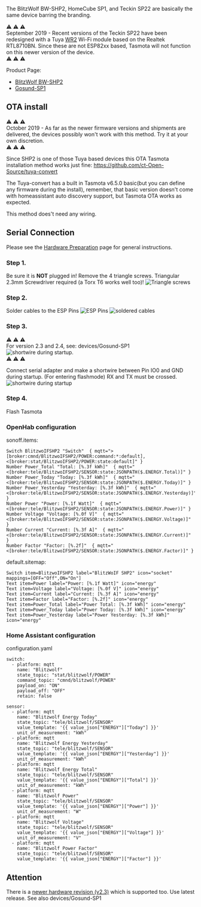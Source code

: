 The BlitzWolf BW-SHP2, HomeCube SP1, and Teckin SP22 are basically the same device barring the branding.  

:warning: :warning: :warning:  
September 2019 - Recent versions of the Teckin SP22 have been redesigned with a Tuya [WR2](https://docs.tuya.com/docDetail?code=K8uhkbx75kg7y) Wi-Fi module based on the Realtek RTL8710BN. Since these are not ESP82xx based, Tasmota will not function on this newer version of the device.  
:warning: :warning: :warning:

Product Page:
- [BlitzWolf BW-SHP2](https://www.blitzwolf.com/Wifi-Smart-Socket-EU-p-244.html)
- [Gosund-SP1](https://www.gosund.store/)

## OTA install
:warning: :warning: :warning:  
October 2019 - As far as the newer firmware versions and shipments are delivered, the devices possibly won't work with this method. Try it at your own discretion.  
:warning: :warning: :warning:  

Since SHP2 is one of those Tuya based devices this OTA Tasmota installation method works just fine:
https://github.com/ct-Open-Source/tuya-convert

The Tuya-convert has a built in Tasmota v6.5.0 basic(but you can define any firmware during the install), remember, that basic version doesn't come with homeassistant auto discovery support, but Tasmota OTA works as expected. 

This method does't need any wiring. 


## Serial Connection

Please see the [Hardware Preparation](Hardware-Preparation) page for general instructions.


### Step 1.

Be sure it is **NOT** plugged in!
Remove the 4 triangle screws. Triangular 2.3mm Screwdriver required (a Torx T6 works well too)!
![Triangle screws](https://user-images.githubusercontent.com/25499089/43945385-354fab6c-9c82-11e8-9d13-d405102a96bd.png)

### Step 2.
Solder cables to the ESP Pins
![ESP Pins](https://user-images.githubusercontent.com/25499089/43945384-3534d26a-9c82-11e8-8a46-95bb2a82ee65.png)
![soldered cables](https://user-images.githubusercontent.com/25499089/43945387-358d35c2-9c82-11e8-8031-27754090e50c.jpg)
### Step 3.
:warning: :warning: :warning:  
For version 2.3 and 2.4, see: devices/Gosund-SP1
![shortwire during startup](https://user-images.githubusercontent.com/644662/48127131-4326a780-e283-11e8-93ef-acc7b94650d2.png).  
:warning: :warning: :warning:  

Connect serial adapter and make a shortwire between Pin IO0 and GND during startup.
(For entering flashmode)
RX and TX must be crossed.
![shortwire during startup](https://user-images.githubusercontent.com/25499089/43945386-356ba65a-9c82-11e8-808d-6f00a9520092.jpg)

### Step 4.
Flash Tasmota

### OpenHab configuration

sonoff.items:
```
Switch BlitzwoIFSHP2 "Switch"  { mqtt=">[broker:cmnd/BlitzwoIFSHP2/POWER:command:*:default],<[broker:stat/BlitzwoIFSHP2/POWER:state:default]" }
Number Power_Total "Total: [%.3f kWh]"  { mqtt="<[broker:tele/BlitzwoIFSHP2/SENSOR:state:JSONPATH($.ENERGY.Total)]" }
Number Power_Today "Today: [%.3f kWh]"  { mqtt="<[broker:tele/BlitzwoIFSHP2/SENSOR:state:JSONPATH($.ENERGY.Today)]" }
Number Power_Yesterday "Yesterday: [%.3f kWh]"  { mqtt="<[broker:tele/BlitzwoIFSHP2/SENSOR:state:JSONPATH($.ENERGY.Yesterday)]" }
Number Power "Power: [%.1f Watt]"  { mqtt="<[broker:tele/BlitzwoIFSHP2/SENSOR:state:JSONPATH($.ENERGY.Power)]" }
Number Voltage "Voltage: [%.0f V]"  { mqtt="<[broker:tele/BlitzwoIFSHP2/SENSOR:state:JSONPATH($.ENERGY.Voltage)]" }
Number Current "Current: [%.3f A]"  { mqtt="<[broker:tele/BlitzwoIFSHP2/SENSOR:state:JSONPATH($.ENERGY.Current)]" }
Number Factor "Factor: [%.2f]"  { mqtt="<[broker:tele/BlitzwoIFSHP2/SENSOR:state:JSONPATH($.ENERGY.Factor)]" }
```

default.sitemap:
```
Switch item=BlitzwoIFSHP2 label="BlitzWoIF SHP2" icon="socket" mappings=[OFF="Off",ON="On"]		
Text item=Power label="Power: [%.1f Watt]" icon="energy"
Text item=Voltage label="Voltage: [%.0f V]" icon="energy"
Text item=Current label="Current: [%.3f A]" icon="energy"
Text item=Factor label="Factor: [%.2f]" icon="energy"
Text item=Power_Total label="Power Total: [%.3f kWh]" icon="energy"
Text item=Power_Today label="Power Today: [%.3f kWh]" icon="energy"
Text item=Power_Yesterday label="Power Yesterday: [%.3f kWh]" icon="energy"
```
### Home Assistant configuration 

configuration.yaml
```
switch:
  - platform: mqtt
    name: "Blitzwolf"
    state_topic: "stat/blitzwolf/POWER"
    command_topic: "cmnd/blitzwolf/POWER"
    payload_on: "ON"
    payload_off: "OFF"
    retain: false
  
sensor:
  - platform: mqtt
    name: "Blitzwolf Energy Today"
    state_topic: "tele/blitzwolf/SENSOR"
    value_template: '{{ value_json["ENERGY"]["Today"] }}'
    unit_of_measurement: "kWh"
  - platform: mqtt
    name: "Blitzwolf Energy Yesterday"
    state_topic: "tele/blitzwolf/SENSOR"
    value_template: '{{ value_json["ENERGY"]["Yesterday"] }}'
    unit_of_measurement: "kWh"
  - platform: mqtt
    name: "Blitzwolf Energy Total"
    state_topic: "tele/blitzwolf/SENSOR"
    value_template: '{{ value_json["ENERGY"]["Total"] }}'
    unit_of_measurement: "kWh"
  - platform: mqtt
    name: "Blitzwolf Power"
    state_topic: "tele/blitzwolf/SENSOR"
    value_template: '{{ value_json["ENERGY"]["Power"] }}'
    unit_of_measurement: "W"
  - platform: mqtt
    name: "Blitzwolf Voltage"
    state_topic: "tele/blitzwolf/SENSOR"
    value_template: '{{ value_json["ENERGY"]["Voltage"] }}'
    unit_of_measurement: "V"
  - platform: mqtt
    name: "Blitzwolf Power Factor"
    state_topic: "tele/blitzwolf/SENSOR"
    value_template: '{{ value_json["ENERGY"]["Factor"] }}'
```

## Attention
There is a [newer hardware revision (v2.3)](https://github.com/arendst/Tasmota/issues/4303) which is supported too. Use latest release. See also devices/Gosund-SP1